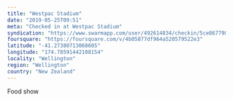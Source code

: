 ```yaml
---
title: "Westpac Stadium"
date: "2019-05-25T09:51"
meta: "Checked in at Westpac Stadium"
syndication: "https://www.swarmapp.com/user/492614834/checkin/5ce867790e3239002b2350a4"
foursquare: "https://foursquare.com/v/4b05877df964a520579522e3"
latitude: "-41.27380713060605"
longitude: "174.78591442108154"
locality: "Wellington"
region: "Wellington"
country: "New Zealand"
---
```

Food show
